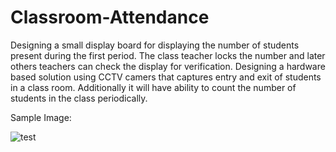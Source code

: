 # Classroom-Attendance

Designing a small display board for displaying the number of students present during the first period. The class teacher locks the number and later others teachers can check the display for verification. Designing a hardware based solution using CCTV camers that captures entry and exit of students in a class room. Additionally it will have ability to count the number of students in the class periodically.

Sample Image:

![test](https://github.com/pavanbagade/Classroom-Attendance/assets/59689959/9948700d-aecf-48fd-84ab-6375cfbd9640)

